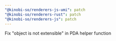 ```yaml
---
"@kinobi-so/renderers-js-umi": patch
"@kinobi-so/renderers-rust": patch
"@kinobi-so/renderers-js": patch
---
```


Fix "object is not extensible" in PDA helper function
